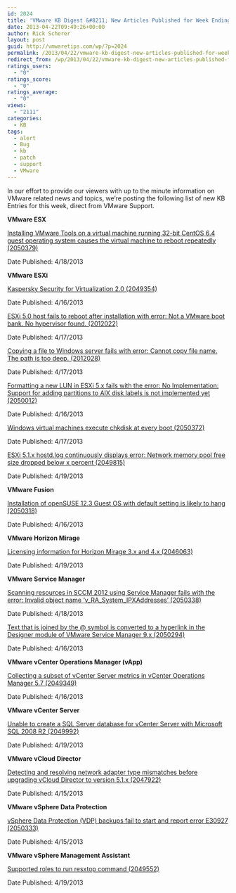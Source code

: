 ```yaml
---
id: 2024
title: 'VMware KB Digest &#8211; New Articles Published for Week Ending 4/20/13'
date: 2013-04-22T09:49:26+00:00
author: Rick Scherer
layout: post
guid: http://vmwaretips.com/wp/?p=2024
permalink: /2013/04/22/vmware-kb-digest-new-articles-published-for-week-ending-42013/
redirect_from: /wp/2013/04/22/vmware-kb-digest-new-articles-published-for-week-ending-42013/
ratings_users:
  - "0"
ratings_score:
  - "0"
ratings_average:
  - "0"
views:
  - "2111"
categories:
  - KB
tags:
  - alert
  - Bug
  - kb
  - patch
  - support
  - VMware
---
```

In our effort to provide our viewers with up to the minute information on VMware related news and topics, we&#8217;re posting the following list of new KB Entries for this week, direct from VMware Support.

**<!--more-->VMware ESX**

<a href="http://kb.vmware.com/kb/2050379" target="_blank">Installing VMware Tools on a virtual machine running 32-bit CentOS 6.4 guest operating system causes the virtual machine to reboot repeatedly (2050379)</a>
  
Date Published: 4/18/2013

**VMware ESXi**
  
<a href="http://kb.vmware.com/kb/2049354" target="_blank">Kaspersky Security for Virtualization 2.0 (2049354)</a>
  
Date Published: 4/16/2013
  
<a href="http://kb.vmware.com/kb/2012022" target="_blank">ESXi 5.0 host fails to reboot after installation with error: Not a VMware boot bank. No hypervisor found. (2012022)</a>
  
Date Published: 4/17/2013
  
<a href="http://kb.vmware.com/kb/2012028" target="_blank">Copying a file to Windows server fails with error: Cannot copy file name. The path is too deep. (2012028)</a>
  
Date Published: 4/17/2013
  
<a href="http://kb.vmware.com/kb/2050012" target="_blank">Formatting a new LUN in ESXi 5.x fails with the error: No Implementation: Support for adding partitions to AIX disk labels is not implemented yet (2050012)</a>
  
Date Published: 4/16/2013
  
<a href="http://kb.vmware.com/kb/2050372" target="_blank">Windows virtual machines execute chkdisk at every boot (2050372)</a>
  
Date Published: 4/17/2013
  
<a href="http://kb.vmware.com/kb/2049815" target="_blank">ESXi 5.1.x hostd.log continuously displays error: Network memory pool free size dropped below x percent (2049815)</a>
  
Date Published: 4/19/2013

**VMware Fusion**
  
<a href="http://kb.vmware.com/kb/2050318" target="_blank">Installation of openSUSE 12.3 Guest OS with default setting is likely to hang (2050318)</a>
  
Date Published: 4/16/2013

**VMware Horizon Mirage**
  
<a href="http://kb.vmware.com/kb/2046063" target="_blank">Licensing information for Horizon Mirage 3.x and 4.x (2046063)</a>
  
Date Published: 4/19/2013

**VMware Service Manager**
  
<a href="http://kb.vmware.com/kb/2050338" target="_blank">Scanning resources in SCCM 2012 using Service Manager fails with the error: Invalid object name ‘v_RA_System_IPXAddresses’ (2050338)</a>
  
Date Published: 4/18/2013
  
<a href="http://kb.vmware.com/kb/2050294" target="_blank">Text that is joined by the @ symbol is converted to a hyperlink in the Designer module of VMware Service Manager 9.x (2050294)</a>
  
Date Published: 4/16/2013

**VMware vCenter Operations Manager (vApp)**
  
<a href="http://kb.vmware.com/kb/2049349" target="_blank">Collecting a subset of vCenter Server metrics in vCenter Operations Manager 5.7 (2049349)</a>
  
Date Published: 4/16/2013

**VMware vCenter Server**
  
<a href="http://kb.vmware.com/kb/2049992" target="_blank">Unable to create a SQL Server database for vCenter Server with Microsoft SQL 2008 R2 (2049992)</a>
  
Date Published: 4/19/2013

**VMware vCloud Director**
  
<a href="http://kb.vmware.com/kb/2047922" target="_blank">Detecting and resolving network adapter type mismatches before upgrading vCloud Director to version 5.1.x (2047922)</a>
  
Date Published: 4/15/2013

**VMware vSphere Data Protection**
  
<a href="http://kb.vmware.com/kb/2050333" target="_blank">vSphere Data Protection (VDP) backups fail to start and report error E30927 (2050333)</a>
  
Date Published: 4/15/2013

**VMware vSphere Management Assistant**
  
<a href="http://kb.vmware.com/kb/2049552" target="_blank">Supported roles to run resxtop command (2049552)</a>
  
Date Published: 4/19/2013